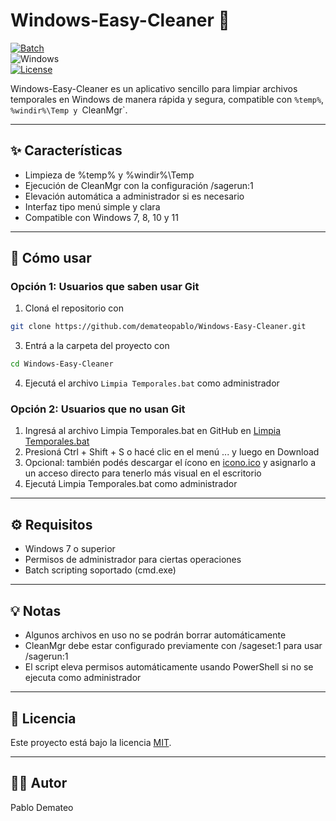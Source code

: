 # Windows-Easy-Cleaner 🧹

[![Batch](https://img.shields.io/badge/Batch-FDCB6E?style=flat&logo=windows&logoColor=white)](https://en.wikipedia.org/wiki/Batch_file)  
![Windows](https://img.shields.io/badge/OS-Windows-0078D6?style=flat&logo=windows&logoColor=white)  
[![License](https://img.shields.io/badge/License-MIT-blue.svg)](LICENSE)

Windows-Easy-Cleaner es un aplicativo sencillo para limpiar archivos temporales en Windows de manera rápida y segura, compatible con `%temp%`, `%windir%\Temp y `CleanMgr`.

---

## ✨ Características

- Limpieza de %temp% y %windir%\Temp  
- Ejecución de CleanMgr con la configuración /sagerun:1  
- Elevación automática a administrador si es necesario  
- Interfaz tipo menú simple y clara  
- Compatible con Windows 7, 8, 10 y 11

---

## 🚀 Cómo usar

### Opción 1: Usuarios que saben usar Git

1. Cloná el repositorio con
```bash
git clone https://github.com/demateopablo/Windows-Easy-Cleaner.git
```
3. Entrá a la carpeta del proyecto con 
```bash
cd Windows-Easy-Cleaner
```
4. Ejecutá el archivo `Limpia Temporales.bat` como administrador

### Opción 2: Usuarios que no usan Git

1. Ingresá al archivo Limpia Temporales.bat en GitHub en [Limpia Temporales.bat](https://github.com/demateopablo/Windows-Easy-Cleaner/blob/main/Limpia%20Temporales.bat)  
2. Presioná Ctrl + Shift + S o hacé clic en el menú ... y luego en Download  
3. Opcional: también podés descargar el ícono en [icono.ico](https://github.com/demateopablo/Windows-Easy-Cleaner/blob/main/icono.ico) y asignarlo a un acceso directo para tenerlo más visual en el escritorio  
4. Ejecutá Limpia Temporales.bat como administrador

---

## ⚙️ Requisitos

- Windows 7 o superior  
- Permisos de administrador para ciertas operaciones  
- Batch scripting soportado (cmd.exe)  

---

## 💡 Notas

- Algunos archivos en uso no se podrán borrar automáticamente  
- CleanMgr debe estar configurado previamente con /sageset:1 para usar /sagerun:1  
- El script eleva permisos automáticamente usando PowerShell si no se ejecuta como administrador

---

## 📄 Licencia

Este proyecto está bajo la licencia [MIT](https://github.com/demateopablo/Windows-Easy-Cleaner/blob/main/LICENSE).

---

## 👨‍💻 Autor

Pablo Demateo

